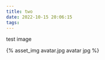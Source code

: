 ```yaml
---
title: two
date: 2022-10-15 20:06:15
tags:
---
```


test image

{% asset_img avatar.jpg avatar jpg %}